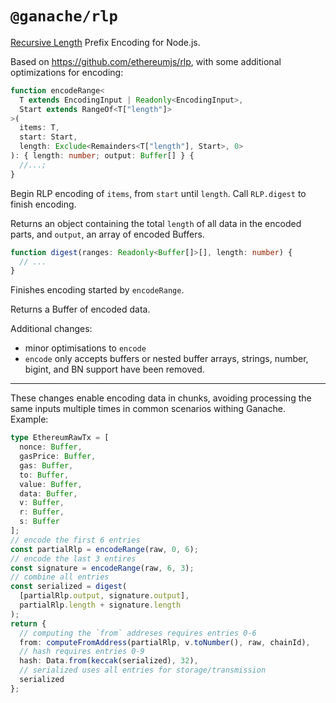 # `@ganache/rlp`

[Recursive Length](https://github.com/ethereum/wiki/wiki/RLP) Prefix Encoding
for Node.js.

Based on https://github.com/ethereumjs/rlp, with some additional optimizations
for encoding:

```typescript
function encodeRange<
  T extends EncodingInput | Readonly<EncodingInput>,
  Start extends RangeOf<T["length"]>
>(
  items: T,
  start: Start,
  length: Exclude<Remainders<T["length"], Start>, 0>
): { length: number; output: Buffer[] } {
  //...;
}
```

Begin RLP encoding of `items`, from `start` until `length`. Call `RLP.digest` to
finish encoding.

Returns an object containing the total `length` of all data in the encoded parts,
and `output`, an array of encoded Buffers.

```typescript
function digest(ranges: Readonly<Buffer[]>[], length: number) {
  // ...
}
```

Finishes encoding started by `encodeRange`.

Returns a Buffer of encoded data.

Additional changes:

- minor optimisations to `encode`
- `encode` only accepts buffers or nested buffer arrays, strings, number, bigint,
  and BN support have been removed.

---

These changes enable encoding data in chunks, avoiding processing the same
inputs multiple times in common scenarios withing Ganache. Example:

```typescript
type EthereumRawTx = [
  nonce: Buffer,
  gasPrice: Buffer,
  gas: Buffer,
  to: Buffer,
  value: Buffer,
  data: Buffer,
  v: Buffer,
  r: Buffer,
  s: Buffer
];
// encode the first 6 entries
const partialRlp = encodeRange(raw, 0, 6);
// encode the last 3 entires
const signature = encodeRange(raw, 6, 3);
// combine all entries
const serialized = digest(
  [partialRlp.output, signature.output],
  partialRlp.length + signature.length
);
return {
  // computing the `from` addreses requires entries 0-6
  from: computeFromAddress(partialRlp, v.toNumber(), raw, chainId),
  // hash requires entries 0-9
  hash: Data.from(keccak(serialized), 32),
  // serialized uses all entries for storage/transmission
  serialized
};
```

